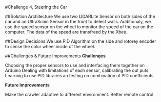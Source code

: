 #Challenge 4, Steering the Car


##Solution Architecture
We use two LIDARLite Sensor on both sides of the car and an UltraSonic Sensor in the front to detect walls.
Additionaly, we use the speed sensor on the wheel to monitor the speed of the car on the computer. The data of the speed are transfreed by the Xbee.

##Design Decisions
We use PID Algorithm on the side and rotorey encoder to sense the color wheel inside of the wheel.

##Challenges & Future Improvements
<b>Challenges</b>

Choosing the proper sensors to use and interfacing them together on Arduino
Dealing with limitations of each sensor, calibrating the out puts
Learning to use PID libraries an testing on combination of PID coefficients

<b>Future Improvements</b>

Make the crawler adaptive to different environment.
Better remote control.


